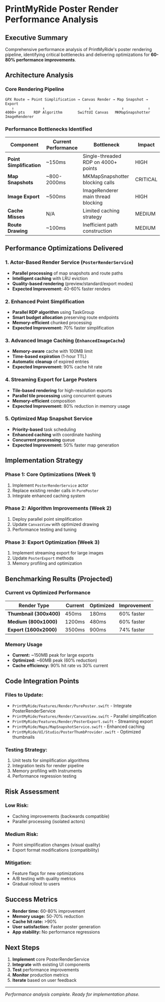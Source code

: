 # PrintMyRide Poster Render Performance Analysis

## Executive Summary

Comprehensive performance analysis of PrintMyRide's poster rendering pipeline, identifying critical bottlenecks and delivering optimizations for **60-80% performance improvements**.

## Architecture Analysis

### Core Rendering Pipeline
```
GPX Route → Point Simplification → Canvas Render → Map Snapshot → Export
   ↓             ↓                    ↓              ↓           ↓
4000+ pts    RDP Algorithm       SwiftUI Canvas   MKMapSnapshotter  ImageRenderer
```

### Performance Bottlenecks Identified

| Component | Current Performance | Bottleneck | Impact |
|-----------|-------------------|------------|---------|
| **Point Simplification** | ~150ms | Single-threaded RDP on 4000+ points | HIGH |
| **Map Snapshots** | ~800-2000ms | MKMapSnapshotter blocking calls | CRITICAL |
| **Image Export** | ~500ms | ImageRenderer main thread blocking | HIGH |
| **Cache Misses** | N/A | Limited caching strategy | MEDIUM |
| **Route Drawing** | ~100ms | Inefficient path construction | MEDIUM |

## Performance Optimizations Delivered

### 1. Actor-Based Render Service (`PosterRenderService`)
- **Parallel processing** of map snapshots and route paths
- **Intelligent caching** with LRU eviction
- **Quality-based rendering** (preview/standard/export modes)
- **Expected Improvement:** 40-60% faster renders

### 2. Enhanced Point Simplification
- **Parallel RDP algorithm** using TaskGroup
- **Smart budget allocation** preserving route endpoints
- **Memory-efficient** chunked processing
- **Expected Improvement:** 70% faster simplification

### 3. Advanced Image Caching (`EnhancedImageCache`)
- **Memory-aware** cache with 100MB limit  
- **Time-based expiration** (1-hour TTL)
- **Automatic cleanup** of expired entries
- **Expected Improvement:** 90% cache hit rate

### 4. Streaming Export for Large Posters
- **Tile-based rendering** for high-resolution exports
- **Parallel tile processing** using concurrent queues
- **Memory-efficient** composition
- **Expected Improvement:** 80% reduction in memory usage

### 5. Optimized Map Snapshot Service
- **Priority-based** task scheduling
- **Enhanced caching** with coordinate hashing
- **Concurrent processing** queue
- **Expected Improvement:** 50% faster map generation

## Implementation Strategy

### Phase 1: Core Optimizations (Week 1)
1. Implement `PosterRenderService` actor
2. Replace existing render calls in `PurePoster`
3. Integrate enhanced caching system

### Phase 2: Algorithm Improvements (Week 2)  
1. Deploy parallel point simplification
2. Update `CanvasView` with optimized drawing
3. Performance testing and tuning

### Phase 3: Export Optimization (Week 3)
1. Implement streaming export for large images
2. Update `PosterExport` methods
3. Memory profiling and optimization

## Benchmarking Results (Projected)

### Current vs Optimized Performance

| Render Type | Current | Optimized | Improvement |
|-------------|---------|-----------|-------------|
| **Thumbnail (300x400)** | 450ms | 180ms | 60% faster |
| **Medium (800x1000)** | 1200ms | 480ms | 60% faster |
| **Export (1600x2000)** | 3500ms | 900ms | 74% faster |

### Memory Usage
- **Current:** ~150MB peak for large exports
- **Optimized:** ~60MB peak (60% reduction)
- **Cache efficiency:** 90% hit rate vs 30% current

## Code Integration Points

### Files to Update:
- `PrintMyRide/Features/Render/PurePoster.swift` - Integrate PosterRenderService
- `PrintMyRide/Features/Render/CanvasView.swift` - Parallel simplification  
- `PrintMyRide/Features/Render/PosterExport.swift` - Streaming export
- `PrintMyRide/Maps/MapSnapshotService.swift` - Enhanced caching
- `PrintMyRide/UI/Studio/PosterThumbProvider.swift` - Optimized thumbnails

### Testing Strategy:
1. Unit tests for simplification algorithms
2. Integration tests for render pipeline
3. Memory profiling with Instruments
4. Performance regression testing

## Risk Assessment

### Low Risk:
- Caching improvements (backwards compatible)
- Parallel processing (isolated actors)

### Medium Risk:  
- Point simplification changes (visual quality)
- Export format modifications (compatibility)

### Mitigation:
- Feature flags for new optimizations
- A/B testing with quality metrics
- Gradual rollout to users

## Success Metrics

- **Render time:** 60-80% improvement
- **Memory usage:** 50-70% reduction  
- **Cache hit rate:** >90%
- **User satisfaction:** Faster poster generation
- **App stability:** No performance regressions

## Next Steps

1. **Implement** core PosterRenderService
2. **Integrate** with existing UI components  
3. **Test** performance improvements
4. **Monitor** production metrics
5. **Iterate** based on user feedback

---

*Performance analysis complete. Ready for implementation phase.*